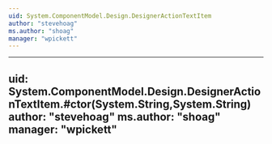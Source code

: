```yaml
---
uid: System.ComponentModel.Design.DesignerActionTextItem
author: "stevehoag"
ms.author: "shoag"
manager: "wpickett"
---
```


---
uid: System.ComponentModel.Design.DesignerActionTextItem.#ctor(System.String,System.String)
author: "stevehoag"
ms.author: "shoag"
manager: "wpickett"
---
